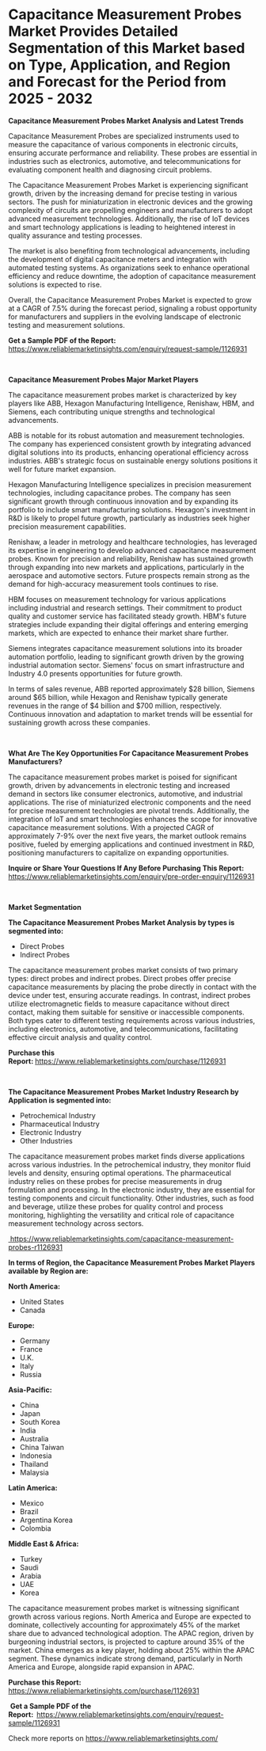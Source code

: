 <p><h1>Capacitance Measurement Probes Market Provides Detailed Segmentation of this Market based on Type, Application, and Region and Forecast for the Period from 2025 - 2032</h1></p><p><strong>Capacitance Measurement Probes Market Analysis and Latest Trends</strong></p>
<p><p>Capacitance Measurement Probes are specialized instruments used to measure the capacitance of various components in electronic circuits, ensuring accurate performance and reliability. These probes are essential in industries such as electronics, automotive, and telecommunications for evaluating component health and diagnosing circuit problems.</p><p>The Capacitance Measurement Probes Market is experiencing significant growth, driven by the increasing demand for precise testing in various sectors. The push for miniaturization in electronic devices and the growing complexity of circuits are propelling engineers and manufacturers to adopt advanced measurement technologies. Additionally, the rise of IoT devices and smart technology applications is leading to heightened interest in quality assurance and testing processes.</p><p>The market is also benefiting from technological advancements, including the development of digital capacitance meters and integration with automated testing systems. As organizations seek to enhance operational efficiency and reduce downtime, the adoption of capacitance measurement solutions is expected to rise.</p><p>Overall, the Capacitance Measurement Probes Market is expected to grow at a CAGR of 7.5% during the forecast period, signaling a robust opportunity for manufacturers and suppliers in the evolving landscape of electronic testing and measurement solutions.</p></p>
<p><strong>Get a Sample PDF of the Report:&nbsp;</strong> <a href="https://www.reliablemarketinsights.com/enquiry/request-sample/1126931?utm_campaign=2131&utm_medium=2&utm_source=Github&utm_content=ia&utm_term=13022025&utm_id=capacitance-measurement-probes">https://www.reliablemarketinsights.com/enquiry/request-sample/1126931</a></p>
<p>&nbsp;</p>
<p><strong>Capacitance Measurement Probes Major Market Players</strong></p>
<p><p>The capacitance measurement probes market is characterized by key players like ABB, Hexagon Manufacturing Intelligence, Renishaw, HBM, and Siemens, each contributing unique strengths and technological advancements.</p><p>ABB is notable for its robust automation and measurement technologies. The company has experienced consistent growth by integrating advanced digital solutions into its products, enhancing operational efficiency across industries. ABB's strategic focus on sustainable energy solutions positions it well for future market expansion.</p><p>Hexagon Manufacturing Intelligence specializes in precision measurement technologies, including capacitance probes. The company has seen significant growth through continuous innovation and by expanding its portfolio to include smart manufacturing solutions. Hexagon's investment in R&D is likely to propel future growth, particularly as industries seek higher precision measurement capabilities.</p><p>Renishaw, a leader in metrology and healthcare technologies, has leveraged its expertise in engineering to develop advanced capacitance measurement probes. Known for precision and reliability, Renishaw has sustained growth through expanding into new markets and applications, particularly in the aerospace and automotive sectors. Future prospects remain strong as the demand for high-accuracy measurement tools continues to rise.</p><p>HBM focuses on measurement technology for various applications including industrial and research settings. Their commitment to product quality and customer service has facilitated steady growth. HBM's future strategies include expanding their digital offerings and entering emerging markets, which are expected to enhance their market share further.</p><p>Siemens integrates capacitance measurement solutions into its broader automation portfolio, leading to significant growth driven by the growing industrial automation sector. Siemens' focus on smart infrastructure and Industry 4.0 presents opportunities for future growth.</p><p>In terms of sales revenue, ABB reported approximately $28 billion, Siemens around $65 billion, while Hexagon and Renishaw typically generate revenues in the range of $4 billion and $700 million, respectively. Continuous innovation and adaptation to market trends will be essential for sustaining growth across these companies.</p></p>
<p>&nbsp;</p>
<p><strong>What Are The Key Opportunities For Capacitance Measurement Probes Manufacturers?</strong></p>
<p><p>The capacitance measurement probes market is poised for significant growth, driven by advancements in electronic testing and increased demand in sectors like consumer electronics, automotive, and industrial applications. The rise of miniaturized electronic components and the need for precise measurement technologies are pivotal trends. Additionally, the integration of IoT and smart technologies enhances the scope for innovative capacitance measurement solutions. With a projected CAGR of approximately 7-9% over the next five years, the market outlook remains positive, fueled by emerging applications and continued investment in R&D, positioning manufacturers to capitalize on expanding opportunities.</p></p>
<p><strong>Inquire or Share Your Questions If Any Before Purchasing This Report:</strong> <a href="https://www.reliablemarketinsights.com/enquiry/pre-order-enquiry/1126931?utm_campaign=2131&utm_medium=2&utm_source=Github&utm_content=ia&utm_term=13022025&utm_id=capacitance-measurement-probes">https://www.reliablemarketinsights.com/enquiry/pre-order-enquiry/1126931</a></p>
<p>&nbsp;</p>
<p><strong>Market Segmentation</strong></p>
<p><strong>The Capacitance Measurement Probes Market Analysis by types is segmented into:</strong></p>
<p><ul><li>Direct Probes</li><li>Indirect Probes</li></ul></p>
<p><p>The capacitance measurement probes market consists of two primary types: direct probes and indirect probes. Direct probes offer precise capacitance measurements by placing the probe directly in contact with the device under test, ensuring accurate readings. In contrast, indirect probes utilize electromagnetic fields to measure capacitance without direct contact, making them suitable for sensitive or inaccessible components. Both types cater to different testing requirements across various industries, including electronics, automotive, and telecommunications, facilitating effective circuit analysis and quality control.</p></p>
<p><strong>Purchase this Report:&nbsp;</strong><a href="https://www.reliablemarketinsights.com/purchase/1126931?utm_campaign=2131&utm_medium=2&utm_source=Github&utm_content=ia&utm_term=13022025&utm_id=capacitance-measurement-probes">https://www.reliablemarketinsights.com/purchase/1126931</a></p>
<p>&nbsp;</p>
<p><strong>The Capacitance Measurement Probes Market Industry Research by Application is segmented into:</strong></p>
<p><ul><li>Petrochemical Industry</li><li>Pharmaceutical Industry</li><li>Electronic Industry</li><li>Other Industries</li></ul></p>
<p><p>The capacitance measurement probes market finds diverse applications across various industries. In the petrochemical industry, they monitor fluid levels and density, ensuring optimal operations. The pharmaceutical industry relies on these probes for precise measurements in drug formulation and processing. In the electronic industry, they are essential for testing components and circuit functionality. Other industries, such as food and beverage, utilize these probes for quality control and process monitoring, highlighting the versatility and critical role of capacitance measurement technology across sectors.</p></p>
<p><a href="https://www.reliablemarketinsights.com/capacitance-measurement-probes-r1126931?utm_campaign=2131&utm_medium=2&utm_source=Github&utm_content=ia&utm_term=13022025&utm_id=capacitance-measurement-probes">&nbsp;https://www.reliablemarketinsights.com/capacitance-measurement-probes-r1126931</a></p>
<p><strong>In terms of Region, the Capacitance Measurement Probes Market Players available by Region are:</strong></p>
<p>
    <p> <strong> North America: </strong>
        <ul>
            <li>United States</li>
            <li>Canada</li>
        </ul>
        </p> 
    <p> <strong> Europe: </strong>
        <ul>
            <li>Germany</li>
            <li>France</li>
            <li>U.K.</li>
            <li>Italy</li>
            <li>Russia</li>
        </ul>
        </p> 
    <p> <strong> Asia-Pacific: </strong>
        <ul>
            <li>China</li>
            <li>Japan</li>
            <li>South Korea</li>
            <li>India</li>
            <li>Australia</li>
            <li>China Taiwan</li>
            <li>Indonesia</li>
            <li>Thailand</li>
            <li>Malaysia</li>
        </ul>
        </p> 
    <p> <strong> Latin America: </strong>
        <ul>
            <li>Mexico</li>
            <li>Brazil</li>
            <li>Argentina Korea</li>
            <li>Colombia</li>
        </ul>
        </p> 
    <p> <strong> Middle East & Africa: </strong>
        <ul>
            <li>Turkey</li>
            <li>Saudi</li>
            <li>Arabia</li>
            <li>UAE</li>
            <li>Korea</li>
        </ul>
    </p>
    </p>
<p><p>The capacitance measurement probes market is witnessing significant growth across various regions. North America and Europe are expected to dominate, collectively accounting for approximately 45% of the market share due to advanced technological adoption. The APAC region, driven by burgeoning industrial sectors, is projected to capture around 35% of the market. China emerges as a key player, holding about 25% within the APAC segment. These dynamics indicate strong demand, particularly in North America and Europe, alongside rapid expansion in APAC.</p></p>
<p><strong>Purchase this Report: </strong><a href="https://www.reliablemarketinsights.com/purchase/1126931?utm_campaign=2131&utm_medium=2&utm_source=Github&utm_content=ia&utm_term=13022025&utm_id=capacitance-measurement-probes">https://www.reliablemarketinsights.com/purchase/1126931</a></p>
<p>&nbsp;<strong>Get a Sample PDF of the Report:&nbsp;&nbsp;</strong><a href="https://www.reliablemarketinsights.com/enquiry/request-sample/1126931?utm_campaign=2131&utm_medium=2&utm_source=Github&utm_content=ia&utm_term=13022025&utm_id=capacitance-measurement-probes">https://www.reliablemarketinsights.com/enquiry/request-sample/1126931</a></p>
<p><strong></strong></p>
<p>Check more reports on <a href="https://www.reliablemarketinsights.com/?utm_campaign=2131&utm_medium=2&utm_source=Github&utm_content=ia&utm_term=13022025&utm_id=capacitance-measurement-probes">https://www.reliablemarketinsights.com/</a></p>